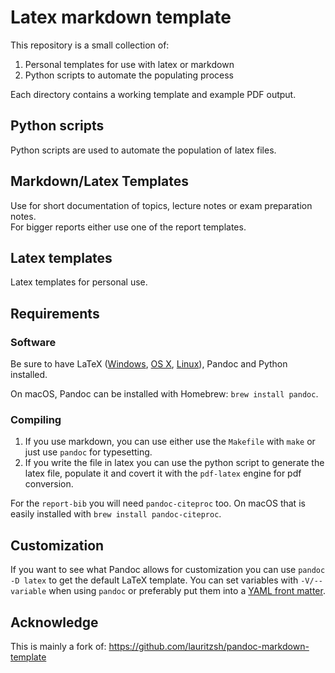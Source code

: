 # Latex markdown template

This repository is a small collection of:

1. Personal templates for use with latex or markdown
2. Python scripts to automate the populating process

Each directory contains a working template and example PDF output.

## Python scripts

Python scripts are used to automate the population of latex files.

## Markdown/Latex Templates

Use for short documentation of topics, lecture notes or exam preparation notes.  
For bigger reports either use one of the report templates.

## Latex templates

Latex templates for personal use.

## Requirements

### Software

Be sure to have LaTeX ([Windows](http://miktex.org/), [OS X](https://tug.org/mactex/),
[Linux](http://latex-project.org/)), Pandoc and Python installed.

On macOS, Pandoc can be installed with Homebrew: `brew install pandoc`.

### Compiling

1. If you use markdown, you can use either use the `Makefile` with `make` or just use `pandoc` for typesetting.
2. If you write the file in latex you can use the python script to generate the latex file, populate it and covert it with the `pdf-latex` engine for pdf conversion.

For the `report-bib` you will need `pandoc-citeproc` too. On macOS that is easily installed with
`brew install pandoc-citeproc`.

## Customization

If you want to see what Pandoc allows for customization you can use `pandoc -D latex` to get the
default LaTeX template. You can set variables with `-V/--variable` when using `pandoc` or preferably
put them into a [YAML front matter](http://assemble.io/docs/YAML-front-matter.html).

## Acknowledge

This is mainly a fork of: <https://github.com/lauritzsh/pandoc-markdown-template>
